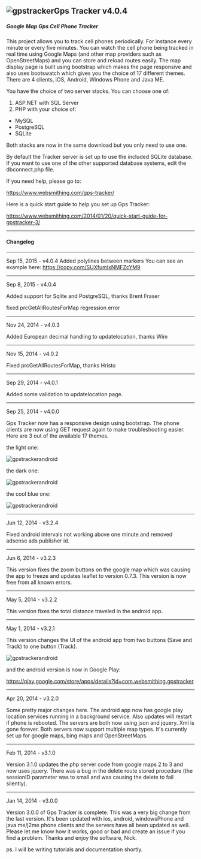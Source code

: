 ![gpstracker](https://raw.githubusercontent.com/nickfox/GpsTracker/master/gpstracker_small.png)Gps Tracker v4.0.4
-------------

##### Google Map Gps Cell Phone Tracker

This project allows you to track cell phones periodically. For instance every minute or every five minutes. You can watch the cell phone being tracked in real time using Google Maps (and other map providers such as OpenStreetMaps) and you can store and reload routes easily. The map display page is built using bootstrap which makes the page responsive and also uses bootswatch which gives you the choice of 17 different themes. There are 4 clients, iOS, Android, Windows Phone and Java ME. 

You have the choice of two server stacks.  You can choose one of:

1.  ASP.NET with SQL Server
2.  PHP with your choice of:
  * MySQL
  * PostgreSQL
  * SQLite

Both stacks are now in the same download but you only need to use one.

By default the Tracker server is set up to use the included SQLite database.  If you want to use one of the other supported database systems, edit the dbconnect.php file. 

If you need help, please go to:

https://www.websmithing.com/gps-tracker/

Here is a quick start guide to help you set up Gps Tracker:

https://www.websmithing.com/2014/01/20/quick-start-guide-for-gpstracker-3/

*************

#### Changelog

*************

Sep 15, 2015 - v4.0.4
Added polylines between markers
You can see an example here:
https://copy.com/SUXfumIxNMFZcYM9

*************

Sep 8, 2015 - v4.0.4

Added support for Sqlite and PostgreSQL, thanks Brent Fraser

fixed prcGetAllRoutesForMap regression error 

*************

Nov 24, 2014 - v4.0.3

Added European decimal handling to updatelocation, thanks Wim

*************

Nov 15, 2014 - v4.0.2

Fixed prcGetAllRoutesForMap, thanks Hristo

*************

Sep 29, 2014 - v4.0.1

Added some validation to updatelocation page.

*************

Sep 25, 2014 - v4.0.0

Gps Tracker now has a responsive design using bootstrap. The phone clients are now using GET request again to make troubleshooting easier. Here are 3 out of the available 17 themes.

the light one:

![gpstrackerandroid](https://www.websmithing.com/images/gpstracker-light.jpg)

the dark one:

![gpstrackerandroid](https://www.websmithing.com/images/gpstracker-dark.jpg)

the cool blue one:

![gpstrackerandroid](https://www.websmithing.com/images/gpstracker-blue.jpg)

*************

Jun 12, 2014 - v3.2.4

Fixed android intervals not working above one minute and removed adsense ads publisher id.

*************

Jun 6, 2014 - v3.2.3

This version fixes the zoom buttons on the google map which was causing the app to freeze and updates leaflet to version 0.7.3. This version is now free from all known errors.

*************

May 5, 2014 - v3.2.2

This version fixes the total distance traveled in the android app.

*************

May 1, 2014 - v3.2.1

This version changes the UI of the android app from two buttons (Save and Track) to one button (Track).

![gpstrackerandroid](https://raw.githubusercontent.com/nickfox/GpsTracker/master/phoneClients/android/gpstracker3.2.1.png)


and the android version is now in Google Play:


https://play.google.com/store/apps/details?id=com.websmithing.gpstracker

*************

Apr 20, 2014 - v3.2.0

Some pretty major changes here. The android app now has google play location services running in a background service. Also updates will restart if phone is rebooted. The servers are both now using json and jquery. Xml is gone forever. Both servers now support multiple map types. It's currently set up for google maps, bing maps and OpenStreetMaps. 


*************

Feb 11, 2014 - v3.1.0

Version 3.1.0 updates the php server code from google maps 2 to 3 and now uses jquery. There was a bug in the delete route stored procedure (the sessionID parameter was to small and was causing the delete to fail silently). 

*************

Jan 14, 2014 - v3.0.0

Version 3.0.0 of Gps Tracker is complete. This was a very big change from the last version. It's been updated with ios, android, windowsPhone and java me/j2me phone clients and the servers have all been updated as well. Please let me know how it works, good or bad and create an issue if you find a problem. Thanks and enjoy the software, Nick.

ps. I will be writing tutorials and documentation shortly.


